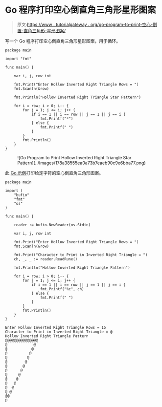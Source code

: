 # Go 程序打印空心倒直角三角形星形图案

> 原文:[https://www . tutorialgateway . org/go-program-to-print-空心-倒置-直角三角形-星形图案/](https://www.tutorialgateway.org/go-program-to-print-hollow-inverted-right-triangle-star-pattern/)

写一个 Go 程序打印空心倒直角三角形星形图案，用于循环。

```
package main

import "fmt"

func main() {

	var i, j, row int

	fmt.Print("Enter Hollow Inverted Right Triangle Rows = ")
	fmt.Scanln(&row)

	fmt.Println("Hollow Inverted Right Triangle Star Pattern")

	for i = row; i > 0; i-- {
		for j = 1; j <= i; j++ {
			if i == 1 || i == row || j == 1 || j == i {
				fmt.Printf("*")
			} else {
				fmt.Printf(" ")
			}
		}
		fmt.Println()
	}
}
```

<figure class="wp-block-image size-large">![Go Program to Print Hollow Inverted Right Triangle Star Pattern](../Images/178a38555ea0a73b7eaeb90c9e6bba77.png)</figure>

此 [Go 示例](https://www.tutorialgateway.org/go-programs/)打印给定字符的空心倒直角三角形图案。

```
package main

import (
	"bufio"
	"fmt"
	"os"
)

func main() {

	reader := bufio.NewReader(os.Stdin)

	var i, j, row int

	fmt.Print("Enter Hollow Inverted Right Triangle Rows = ")
	fmt.Scanln(&row)

	fmt.Print("Character to Print in Inverted Right Triangle = ")
	ch, _, _ := reader.ReadRune()

	fmt.Println("Hollow Inverted Right Triangle Pattern")

	for i = row; i > 0; i-- {
		for j = 1; j <= i; j++ {
			if i == 1 || i == row || j == 1 || j == i {
				fmt.Printf("%c", ch)
			} else {
				fmt.Printf(" ")
			}
		}
		fmt.Println()
	}
}
```

```
Enter Hollow Inverted Right Triangle Rows = 15
Character to Print in Inverted Right Triangle = @
Hollow Inverted Right Triangle Pattern
@@@@@@@@@@@@@@@
@            @
@           @
@          @
@         @
@        @
@       @
@      @
@     @
@    @
@   @
@  @
@ @
@@
@
```